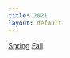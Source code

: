 ```yaml
---
title: 2021
layout: default
---
```

[Spring](https://drive.google.com/file/d/1pQT0bYKuB2TOJ2Tpiq3pKL-UZXyAMMz_/view?usp=sharing) [Fall](https://drive.google.com/file/d/1EGzaby_WfOy_HEUjWceFoKrrBbeM106i/view?usp=sharing)